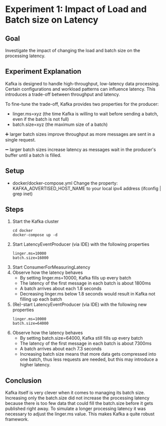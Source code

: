 # Experiment 1: Impact of Load and Batch size on Latency

## Goal
Investigate the impact of changing the load and batch size on the processing latency.

## Experiment Explanation
Kafka is designed to handle high-throughput, low-latency data processing.
Certain configurations and workload patterns can influence latency.
This introduces a trade-off between throughput and latency.

To fine-tune the trade-off, Kafka provides two properties for the producer:
* linger.ms=xyz (the time Kafka is willing to wait before sending a batch, even if the batch is not full)
* batch.size=xyz (the maximum size of a batch)


:heavy_plus_sign: larger batch sizes improve throughput as more messages are sent in a single request.


:heavy_minus_sign: larger batch sizes increase latency as messages wait in the producer's buffer until a batch is filled.


## Setup
* docker/docker-compose.yml Change the property: KAFKA_ADVERTISED_HOST_NAME to your local ipv4 address (ifconfig | grep
  inet)

## Steps
1. Start the Kafka cluster
    ```
    cd docker
    docker-compose up -d
    ```
2. Start LatencyEventProducer (via IDE) with the following properties
    ```
    linger.ms=10000
    batch.size=16000
    ```
3. Start ConsumerForMeasuringLatency
4. Observe how the latency behaves
    * By setting linger.ms=10000, Kafka fills up every batch
    * The latency of the first message in each batch is about 1800ms
    * A batch arrives about each 1.8 seconds
    * Decreasing linger.ms below 1.8 seconds would result in Kafka not filling up each batch
5. (Re)-start LatencyEventProducer (via IDE) with the following new properties
    ```
    linger.ms=10000
    batch.size=64000
    ```
6. Observe how the latency behaves
    * By setting batch.size=64000, Kafka still fills up every batch
    * The latency of the first message in each batch is about 7300ms
    * A batch arrives about each 7.3 seconds
    * Increasing batch size means that more data gets compressed into one batch, thus less requests are needed,
   but this may introduce a higher latency.

## Conclusion
Kafka itself is very clever when it comes to managing its batch size. Increasing only the batch.size did not
increase the processing latency because there is too few data that could fill the batch.size before it gets published
right away. To simulate a longer processing latency it was necessary to adjust the linger.ms value. This makes Kafka a quite
robust framework.
